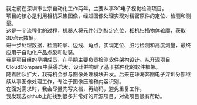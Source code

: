 
我之前在深圳市世宗自动化工作两年，主要从事3C电子视觉检测项目。<br>
项目的核心是利用相机采集图像，经过图像处理实现对精密原件的定位、检测和测量。<br>
这是一个流程化的过程，机器人将元件带到特定点位，相机扫描物体轮廓，获取3D点云数据，<br>
进一步处理数据，检测轮廓、边线、角点，实现定位、脏污检测和高度测量，最终应用于自动化产品点胶和贴装。<br>
我是项目组的早期成员，在早期主要负责检测软件架构设计。从开源项目CloudCompare中获得启发，设计并构建了基于插件化的软件框架。<br>
随着团队扩大，我有机会参与图像处理模块开发。后来在珠海奔图电子深圳分部继续从事图像处理工作，专注于图像压缩和内容识别。<br>
在面对需求时，我会尽量先写文档，再编码，避免重复工作。<br>
我发现去github上能找到很多非常好的开源项目，对做项目很有帮助。
